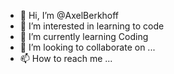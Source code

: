 - 👋 Hi, I’m @AxelBerkhoff
- 👀 I’m interested in learning to code
- 🌱 I’m currently learning Coding
- 💞️ I’m looking to collaborate on ...
- 📫 How to reach me ...

<!---
AxelBerkhoff/AxelBerkhoff is a ✨ special ✨ repository because its `README.md` (this file) appears on your GitHub profile.
You can click the Preview link to take a look at your changes.
--->

